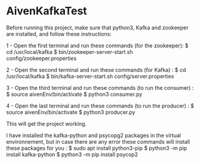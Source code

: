 # AivenKafkaTest

Before running this project, make sure that python3, Kafka and zookeeper are installed, and follow these instructions:

1 - Open the first terminal and run these commands (for the zookeeper):
	$ cd /usr/local/kafka
	$ bin/zookeeper-server-start.sh config/zookeeper.properties

2 - Open the second terminal and run these commands (for Kafka) : 
	$ cd /usr/local/kafka
	$ bin/kafka-server-start.sh config/server.properties

3 - Open the third terminal and run these commands (to run the consumer) :
	$ source aivenEnv/bin/activate
	$ python3 consumer.py

4 - Open the last terminal and run these commands (to run the producer) :
	$ source aivenEnv/bin/activate
	$ python3 producer.py

This will get the project working.

I have installed the kafka-python and psycopg2 packages in the virtual environnement, but in case there are any error these commands
will install these packages for you :
	$ sudo apt install python3-pip 
	$ python3 -m pip install kafka-python
	$ python3 -m pip install psycop2
